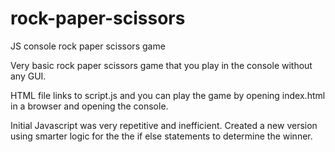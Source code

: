 # rock-paper-scissors
JS console rock paper scissors game

Very basic rock paper scissors game that you play in the console without any GUI.

HTML file links to script.js and you can play the game by opening index.html in a browser and opening the console.

Initial Javascript was very repetitive and inefficient. Created a new version using smarter logic for the the if else statements to determine the winner.